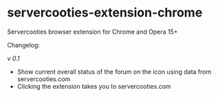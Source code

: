 # servercooties-extension-chrome
Servercooties browser extension for Chrome and Opera 15+

Changelog:

*v 0.1*
- Show current overall status of the forum on the icon using data from servercooties.com
- Clicking the extension takes you to servercooties.com
